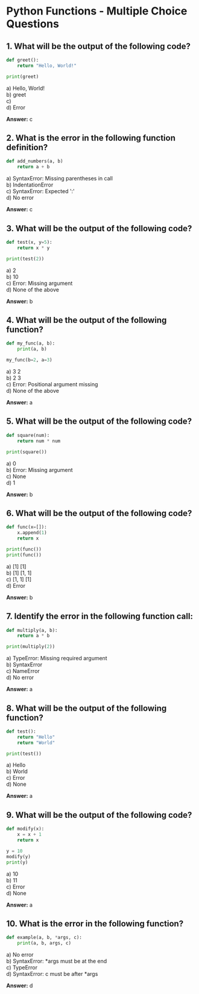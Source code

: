 
# Python Functions - Multiple Choice Questions

## 1. What will be the output of the following code?
   ```python
   def greet():
       return "Hello, World!"
   
   print(greet)
   ```
   a) Hello, World!  
   b) greet  
   c) <function greet at some_memory_location>  
   d) Error  

   **Answer:** c

## 2. What is the error in the following function definition?
   ```python
   def add_numbers(a, b)
       return a + b
   ```
   a) SyntaxError: Missing parentheses in call  
   b) IndentationError  
   c) SyntaxError: Expected ':'  
   d) No error  

   **Answer:** c

## 3. What will be the output of the following code?
   ```python
   def test(x, y=5):
       return x * y
   
   print(test(2))
   ```
   a) 2  
   b) 10  
   c) Error: Missing argument  
   d) None of the above  

   **Answer:** b

## 4. What will be the output of the following function?
   ```python
   def my_func(a, b):
       print(a, b)
   
   my_func(b=2, a=3)
   ```
   a) 3 2  
   b) 2 3  
   c) Error: Positional argument missing  
   d) None of the above  

   **Answer:** a

## 5. What will be the output of the following code?
   ```python
   def square(num):
       return num * num
   
   print(square())
   ```
   a) 0  
   b) Error: Missing argument  
   c) None  
   d) 1  

   **Answer:** b

## 6. What will be the output of the following code?
   ```python
   def func(x=[]):
       x.append(1)
       return x
   
   print(func())
   print(func())
   ```
   a) [1] [1]  
   b) [1] [1, 1]  
   c) [1, 1] [1]  
   d) Error  

   **Answer:** b

## 7. Identify the error in the following function call:
   ```python
   def multiply(a, b):
       return a * b
   
   print(multiply(2))
   ```
   a) TypeError: Missing required argument  
   b) SyntaxError  
   c) NameError  
   d) No error  

   **Answer:** a

## 8. What will be the output of the following function?
   ```python
   def test():
       return "Hello"
       return "World"
   
   print(test())
   ```
   a) Hello  
   b) World  
   c) Error  
   d) None  

   **Answer:** a

## 9. What will be the output of the following code?
   ```python
   def modify(x):
       x = x + 1
       return x
   
   y = 10
   modify(y)
   print(y)
   ```
   a) 10  
   b) 11  
   c) Error  
   d) None  

   **Answer:** a

## 10. What is the error in the following function?
   ```python
   def example(a, b, *args, c):
       print(a, b, args, c)
   ```
   a) No error  
   b) SyntaxError: *args must be at the end  
   c) TypeError  
   d) SyntaxError: c must be after *args  

   **Answer:** d
